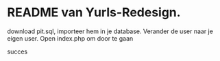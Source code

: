 # README van Yurls-Redesign.

download pit.sql, importeer hem in je database.
Verander de user naar je eigen user.
Open index.php om door te gaan

succes

